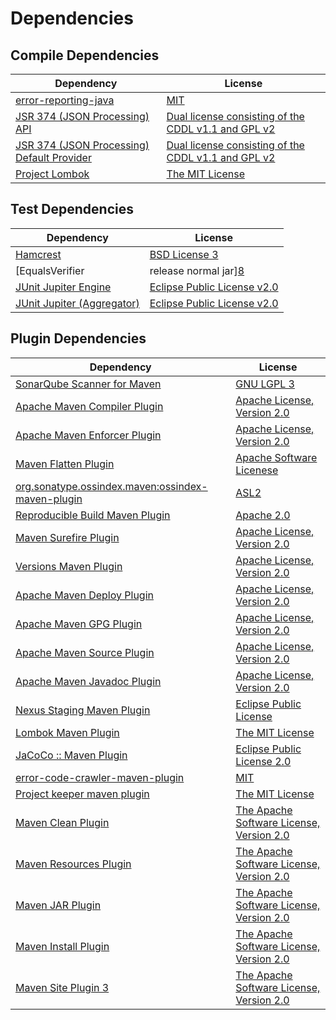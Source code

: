 <!-- @formatter:off -->
# Dependencies

## Compile Dependencies

| Dependency                                      | License                                                  |
| ----------------------------------------------- | -------------------------------------------------------- |
| [error-reporting-java][0]                       | [MIT][1]                                                 |
| [JSR 374 (JSON Processing) API][2]              | [Dual license consisting of the CDDL v1.1 and GPL v2][3] |
| [JSR 374 (JSON Processing) Default Provider][2] | [Dual license consisting of the CDDL v1.1 and GPL v2][3] |
| [Project Lombok][4]                             | [The MIT License][5]                                     |

## Test Dependencies

| Dependency                               | License                           |
| ---------------------------------------- | --------------------------------- |
| [Hamcrest][6]                            | [BSD License 3][7]                |
| [EqualsVerifier | release normal jar][8] | [Apache License, Version 2.0][9]  |
| [JUnit Jupiter Engine][10]               | [Eclipse Public License v2.0][11] |
| [JUnit Jupiter (Aggregator)][10]         | [Eclipse Public License v2.0][11] |

## Plugin Dependencies

| Dependency                                              | License                                        |
| ------------------------------------------------------- | ---------------------------------------------- |
| [SonarQube Scanner for Maven][12]                       | [GNU LGPL 3][13]                               |
| [Apache Maven Compiler Plugin][14]                      | [Apache License, Version 2.0][9]               |
| [Apache Maven Enforcer Plugin][15]                      | [Apache License, Version 2.0][9]               |
| [Maven Flatten Plugin][16]                              | [Apache Software Licenese][17]                 |
| [org.sonatype.ossindex.maven:ossindex-maven-plugin][18] | [ASL2][17]                                     |
| [Reproducible Build Maven Plugin][19]                   | [Apache 2.0][17]                               |
| [Maven Surefire Plugin][20]                             | [Apache License, Version 2.0][9]               |
| [Versions Maven Plugin][21]                             | [Apache License, Version 2.0][9]               |
| [Apache Maven Deploy Plugin][22]                        | [Apache License, Version 2.0][9]               |
| [Apache Maven GPG Plugin][23]                           | [Apache License, Version 2.0][9]               |
| [Apache Maven Source Plugin][24]                        | [Apache License, Version 2.0][9]               |
| [Apache Maven Javadoc Plugin][25]                       | [Apache License, Version 2.0][9]               |
| [Nexus Staging Maven Plugin][26]                        | [Eclipse Public License][27]                   |
| [Lombok Maven Plugin][28]                               | [The MIT License][1]                           |
| [JaCoCo :: Maven Plugin][29]                            | [Eclipse Public License 2.0][30]               |
| [error-code-crawler-maven-plugin][31]                   | [MIT][1]                                       |
| [Project keeper maven plugin][32]                       | [The MIT License][33]                          |
| [Maven Clean Plugin][34]                                | [The Apache Software License, Version 2.0][17] |
| [Maven Resources Plugin][35]                            | [The Apache Software License, Version 2.0][17] |
| [Maven JAR Plugin][36]                                  | [The Apache Software License, Version 2.0][17] |
| [Maven Install Plugin][37]                              | [The Apache Software License, Version 2.0][17] |
| [Maven Site Plugin 3][38]                               | [The Apache Software License, Version 2.0][17] |

[0]: https://github.com/exasol/error-reporting-java
[1]: https://opensource.org/licenses/MIT
[2]: https://javaee.github.io/jsonp
[3]: https://oss.oracle.com/licenses/CDDL+GPL-1.1
[4]: https://projectlombok.org
[5]: https://projectlombok.org/LICENSE
[6]: http://hamcrest.org/JavaHamcrest/
[7]: http://opensource.org/licenses/BSD-3-Clause
[8]: https://www.jqno.nl/equalsverifier
[9]: https://www.apache.org/licenses/LICENSE-2.0.txt
[10]: https://junit.org/junit5/
[11]: https://www.eclipse.org/legal/epl-v20.html
[12]: http://sonarsource.github.io/sonar-scanner-maven/
[13]: http://www.gnu.org/licenses/lgpl.txt
[14]: https://maven.apache.org/plugins/maven-compiler-plugin/
[15]: https://maven.apache.org/enforcer/maven-enforcer-plugin/
[16]: https://www.mojohaus.org/flatten-maven-plugin/
[17]: http://www.apache.org/licenses/LICENSE-2.0.txt
[18]: https://sonatype.github.io/ossindex-maven/maven-plugin/
[19]: http://zlika.github.io/reproducible-build-maven-plugin
[20]: https://maven.apache.org/surefire/maven-surefire-plugin/
[21]: http://www.mojohaus.org/versions-maven-plugin/
[22]: https://maven.apache.org/plugins/maven-deploy-plugin/
[23]: https://maven.apache.org/plugins/maven-gpg-plugin/
[24]: https://maven.apache.org/plugins/maven-source-plugin/
[25]: https://maven.apache.org/plugins/maven-javadoc-plugin/
[26]: http://www.sonatype.com/public-parent/nexus-maven-plugins/nexus-staging/nexus-staging-maven-plugin/
[27]: http://www.eclipse.org/legal/epl-v10.html
[28]: http://anthonywhitford.com/lombok.maven/lombok-maven-plugin/"
[29]: https://www.jacoco.org/jacoco/trunk/doc/maven.html
[30]: https://www.eclipse.org/legal/epl-2.0/
[31]: https://github.com/exasol/error-code-crawler-maven-plugin
[32]: https://github.com/exasol/project-keeper/
[33]: https://github.com/exasol/project-keeper/blob/main/LICENSE
[34]: http://maven.apache.org/plugins/maven-clean-plugin/
[35]: http://maven.apache.org/plugins/maven-resources-plugin/
[36]: http://maven.apache.org/plugins/maven-jar-plugin/
[37]: http://maven.apache.org/plugins/maven-install-plugin/
[38]: http://maven.apache.org/plugins/maven-site-plugin/
